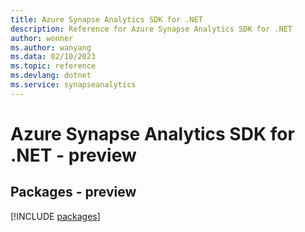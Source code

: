 ```yaml
---
title: Azure Synapse Analytics SDK for .NET
description: Reference for Azure Synapse Analytics SDK for .NET
author: wonner
ms.author: wanyang
ms.data: 02/10/2023
ms.topic: reference
ms.devlang: dotnet
ms.service: synapseanalytics
---
```

# Azure Synapse Analytics SDK for .NET - preview
## Packages - preview
[!INCLUDE [packages](synapse-analytics-index.md)]
